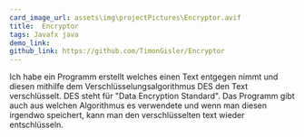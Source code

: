 ```yaml
---
card_image_url: assets\img\projectPictures\Encryptor.avif
title:  Encryptor
tags: Javafx java
demo_link: 
github_link: https://github.com/TimonGisler/Encryptor
---
```


Ich habe ein Programm erstellt welches einen Text entgegen nimmt und diesen mithilfe dem Verschlüsselungsalgorithmus DES den Text verschlüsselt. DES steht für "Data Encryption Standard". Das Programm gibt auch aus welchen Algorithmus es verwendete und wenn man diesen irgendwo speichert, kann man den verschlüsselten text wieder entschlüsseln.

